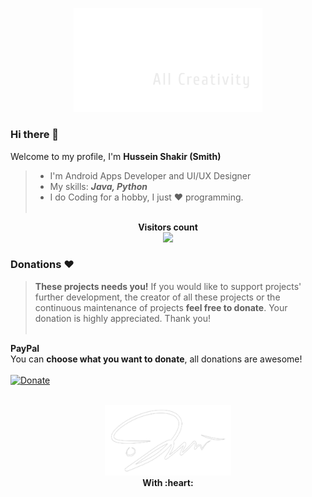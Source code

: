 <p align="center">
  <img src="https://raw.githubusercontent.com/smith8h/smith8h/main/1638998934010.png" style="width: 60%;"/>
</p>

### Hi there 👋
Welcome to my profile, I'm **Hussein Shakir (Smith)**
> - I'm Android Apps Developer and UI/UX Designer<br>
> - My skills: ***Java, Python***
> - I do Coding for a hobby, I just ❤ programming.
<br><br>


<p align="center"> 
  <b>Visitors count</b><br>
  <img src="https://profile-counter.glitch.me/smith8h/count.svg" />
</p>


### Donations :heart:
> **These projects needs you!** If you would like to support projects' further development, the creator of all these projects or the continuous maintenance of projects **feel free to donate**. Your donation is highly appreciated. Thank you!
<br><br>

**PayPal**<br>
You can **choose what you want to donate**, all donations are awesome!<br><br>
[![Donate](https://www.paypalobjects.com/en_US/i/btn/btn_donate_SM.gif)](https://www.paypal.me/husseinshakir)
<br><br>

<p align="center">
  <img src="https://raw.githubusercontent.com/smith8h/smith8h/main/20221103_133516.png" style="width: 40%;"/>
  <br><b>With :heart:</b>
</p>
